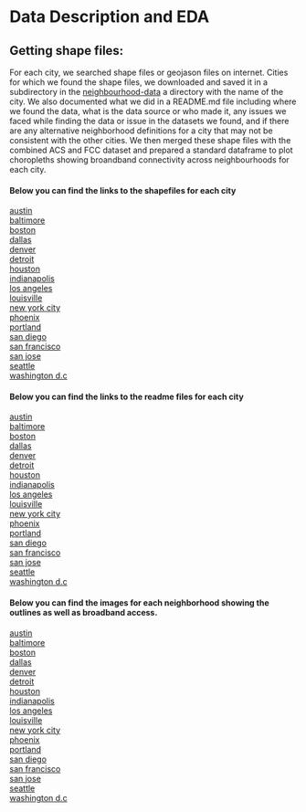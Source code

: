 # Data Description and EDA
## Getting shape files:
For each city, we searched shape files or geojason files on internet. Cities for which we found the shape files, we downloaded and saved it in a subdirectory in the [neighbourhood-data](https://github.com/chicago-cdac/broadbandequity/tree/main/neighborhood-data) a directory with the name of the city. We also documented what we did in a README.md file including where we found the data, what is the data source or who made it, any issues we faced while finding the data or issue in the datasets we found, and if there are any alternative neighborhood definitions for a city that may not be consistent with the other cities.
We then merged these shape files with the combined ACS and FCC dataset and prepared a standard dataframe to plot choropleths showing broandband connectivity across neighbourhoods for each city.

#### Below you can find the links to the shapefiles for each city
[austin](/neighborhood-data/austin/Neighborhoods) <br />
[baltimore](/neighborhood-data/baltimore/neighborhoods) <br />
[boston](/neighborhood-data/boston/Boston_Neighborhoods) <br />
[dallas](/neighborhood-data/dallas/Councils) <br />
[denver](/neighborhood-data/denver/denver_1.0.32) <br />
[detroit](/neighborhood-data/detroit/neighborhoods) <br />
[houston](/neighborhood-data/houston/Houston) <br />
[indianapolis](/neighborhood-data/indianapolis/Indy_Neighborhoods) <br />
[los angeles](/neighborhood-data/los-angeles/Los%20Angeles) <br />
[louisville](/neighborhood-data/louisville/neighborhoods) <br />
[new york city]() <br />
[phoenix](/neighborhood-data/phoenix/phoenix) <br />
[portland](/neighborhood-data/portland/portland-neighborhood-boundaries) <br />
[san diego](/neighborhood-data/san-diego/CommunityPlanningAreas) <br />
[san francisco](/neighborhood-data/san-francisco/SF%20Find%20Neighborhoods) <br />
[san jose](/neighborhood-data/san-jose/Zip_Code_Boundary) <br />
[seattle](/neighborhood-data/seattle/seattle_ccn) <br />
[washington d.c](/neighborhood-data/washington-dc/DC_shapefile) <br />

#### Below you can find the links to the readme files for each city
[austin](/neighborhood-data/austin/README.md) <br />
[baltimore](/neighborhood-data/baltimore/README.md) <br />
[boston](/neighborhood-data/boston/README.md) <br />
[dallas](/neighborhood-data/dallas/README.md) <br />
[denver](/neighborhood-data/denver/README.md) <br />
[detroit](/neighborhood-data/detroit/README.md) <br />
[houston](/neighborhood-data/houston/README.md) <br />
[indianapolis](/neighborhood-data/indianapolis/README.md) <br />
[los angeles](/neighborhood-data/los-angeles/README.md) <br />
[louisville](/neighborhood-data/louisville/README.md) <br />
[new york city]() <br />
[phoenix](/neighborhood-data/phoenix/README.md) <br />
[portland](/neighborhood-data/portland/README.md) <br />
[san diego](/neighborhood-data/san-diego/README.md) <br />
[san francisco](/neighborhood-data/san-francisco/README.md) <br />
[san jose](/neighborhood-data/san-jose/README.md) <br />
[seattle](/neighborhood-data/seattle/README.md) <br />
[washington d.c](/neighborhood-data/washington-dc/README.md) <br />

#### Below you can find the images for each neighborhood showing the outlines as well as broadband access.
[austin](/visualizations/austin-neighborhood.png) <br />
[baltimore](/visualizations/baltimore-neighborhood.png) <br />
[boston](/visualizations/boston-neighborhood.png) <br />
[dallas](v/isualizations/dallas-neighborhood.png) <br />
[denver](/visualizations/denver-neighborhood.png) <br />
[detroit](/visualizations/detroit-neighborhood.png) <br />
[houston](/visualizations/houston-neighborhood.png) <br />
[indianapolis](/visualizations/indianapolis-neighborhood.png) <br />
[los angeles](/visualizations/los-angeles-neighborhood.png) <br />
[louisville](/visualizations/louisville-neighborhood.png) <br />
[new york city]() <br />
[phoenix](/visualizations/phoenix-neighborhood.png) <br />
[portland](/visualizations/portland-neighborhood.png) <br />
[san diego](/visualizations/san-diego-neighborhood.png) <br />
[san francisco](/visualizations/san-francisco-neighborhood.png) <br />
[san jose](/visualizations/san-jose-neighborhood.png) <br />
[seattle](/visualizations/seattle-neighborhood.png) <br />
[washington d.c](/visualizations/washington-dc-neighborhood.png) <br />
